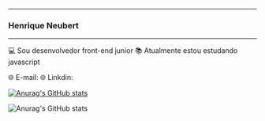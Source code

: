 _____________________________________________
### Henrique Neubert
_____________________________________________

  💻 Sou desenvolvedor front-end junior
  📚 Atualmente estou estudando javascript
  
  🌐 E-mail:
  🌐 Linkdin:
  
 [![Anurag's GitHub stats](https://github-readme-stats.vercel.app/api?HenriqueNeubert=anuraghazra)](https://github.com/anuraghazra/github-readme-stats)
 
 ![Anurag's GitHub stats](https://github-readme-stats.vercel.app/api?HenriqueNeubert=anuraghazra&count_private=true)






